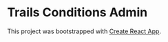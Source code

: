 # Trails Conditions Admin

This project was bootstrapped with [Create React App](https://github.com/facebook/create-react-app).
